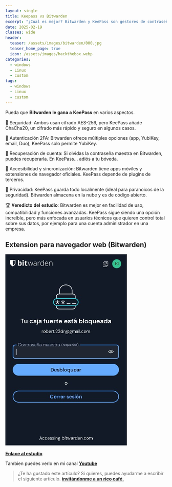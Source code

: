```yaml
---
layout: single
title: Keepass vs Bitwarden
excerpt: "¿Cual es mejor? Bitwarden y KeePass son gestores de contraseñas seguros y de código abierto. Bitwarden puede ser mejor para la experiencia de usuario y la compatibilidad con plataformas, mientras que KeePass puede ser mejor en cuanto a precio y seguridad"
date: 2025-02-19
classes: wide
header:
  teaser: /assets/images/bitwarden/000.jpg
  teaser_home_page: true
  icon: /assets/images/hackthebox.webp
categories:
  - windows
  - Linux
  - custom
tags:  
  - windows
  - Linux
  - custom
---
```


Pueda que 𝐁𝐢𝐭𝐰𝐚𝐫𝐝𝐞𝐧 𝐥𝐞 𝐠𝐚𝐧𝐚 𝐚 𝐊𝐞𝐞𝐏𝐚𝐬𝐬 en varios aspectos.

📌 Seguridad: Ambos usan cifrado AES-256, pero KeePass añade ChaCha20, un cifrado más rápido y seguro en algunos casos.

📌 Autenticación 2FA: Bitwarden ofrece múltiples opciones (app, YubiKey, email, Duo), KeePass solo permite YubiKey.

📌 Recuperación de cuenta: Si olvidas la contraseña maestra en Bitwarden, puedes recuperarla. En KeePass… adiós a tu bóveda.

📌 Accesibilidad y sincronización: Bitwarden tiene apps móviles y extensiones de navegador oficiales. KeePass depende de plugins de terceros.

📌 Privacidad: KeePass guarda todo localmente (ideal para paranoicos de la seguridad). Bitwarden almacena en la nube y es de código abierto.

🏆 𝐕𝐞𝐫𝐞𝐝𝐢𝐜𝐭𝐨 𝐝𝐞𝐥 𝐞𝐬𝐭𝐮𝐝𝐢𝐨: Bitwarden es mejor en facilidad de uso, compatibilidad y funciones avanzadas. KeePass sigue siendo una opción increíble, pero más enfocada en usuarios técnicos que quieren control total sobre sus datos, por ejemplo para una cuenta administrador en una empresa.

## Extension para navegador web (Bitwarden)

![](/assets/images/bitwarden/001.jpg)

[ __Enlace al estudio__ ](https://cybernews.com/best-password-managers/bitwarden-vs-keepass/)



Tambien puedes verlo en mi canal [ __Youtube__ ](https://www.youtube.com/channel/UC1kIp8GaJLCzYJW_h_Raisw)

> ¿Te ha gustado este artículo? Si quieres, puedes ayudarme a escribir el siguiente artículo.  [__invitándonme a un rico café.__](#)